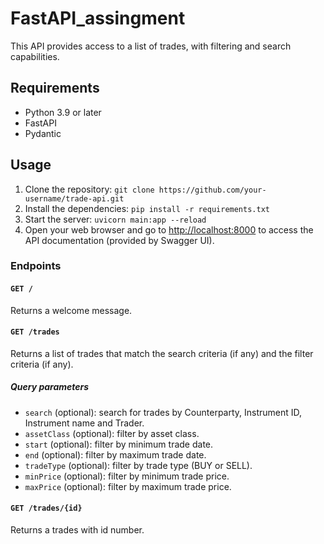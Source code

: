 # FastAPI_assingment

This API provides access to a list of trades, with filtering and search capabilities.

## Requirements

- Python 3.9 or later
- FastAPI
- Pydantic

## Usage

1. Clone the repository: `git clone https://github.com/your-username/trade-api.git`
2. Install the dependencies: `pip install -r requirements.txt`
3. Start the server: `uvicorn main:app --reload`
4. Open your web browser and go to [http://localhost:8000](http://localhost:8000) to access the API documentation (provided by Swagger UI).

### Endpoints

#### `GET /`

Returns a welcome message.

#### `GET /trades`

Returns a list of trades that match the search criteria (if any) and the filter criteria (if any).

##### Query parameters

- `search` (optional): search for trades by Counterparty, Instrument ID, Instrument name and Trader.
- `assetClass` (optional): filter by asset class.
- `start` (optional): filter by minimum trade date.
- `end` (optional): filter by maximum trade date.
- `tradeType` (optional): filter by trade type (BUY or SELL).
- `minPrice` (optional): filter by minimum trade price.
- `maxPrice` (optional): filter by maximum trade price.

#### `GET /trades/{id}`

Returns a  trades with id number.
